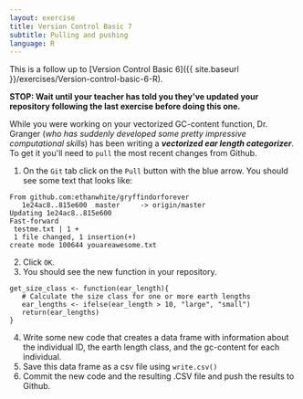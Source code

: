 ```yaml
---
layout: exercise
title: Version Control Basic 7
subtitle: Pulling and pushing
language: R
---
```


This is a follow up to
[Version Control Basic 6]({{ site.baseurl }}/exercises/Version-control-basic-6-R).

**STOP: Wait until your teacher has told you they've updated your repository 
following the last exercise before doing this one.**

While you were working on your vectorized GC-content function, Dr. Granger (*who
has suddenly developed some pretty impressive computational skills*) has been
writing a ***vectorized ear length categorizer***. To get it you'll need to `pull` the
most recent changes from Github.

1. On the `Git` tab click on the `Pull` button with the blue arrow. You should
see some text that looks like:

```
From github.com:ethanwhite/gryffindorforever
   1e24ac8..815e600  master     -> origin/master
Updating 1e24ac8..815e600
Fast-forward
 testme.txt | 1 +
 1 file changed, 1 insertion(+)
create mode 100644 youareawesome.txt
```

2. Click `OK`.
3. You should see the new function in your repository.

```
get_size_class <- function(ear_length){
   # Calculate the size class for one or more earth lengths
   ear_lengths <- ifelse(ear_length > 10, "large", "small")
   return(ear_lengths)
}
``` 

4. Write some new code that creates a data frame with information about the
  individual ID, the earth length class, and the gc-content for each individual.
5. Save this data frame as a csv file using `write.csv()`
6. Commit the new code and the resulting .CSV file and push the results to
  Github.
